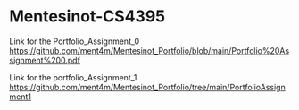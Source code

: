 # Mentesinot-CS4395

Link for the Portfolio_Assignment_0
https://github.com/ment4m/Mentesinot_Portfolio/blob/main/Portfolio%20Assignment%200.pdf

Link for the portfolio_Assignment_1
https://github.com/ment4m/Mentesinot_Portfolio/tree/main/PortfolioAssignment1
